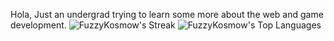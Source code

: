 Hola,
Just an undergrad trying to learn some more about the web and game development.
![FuzzyKosmow's Streak](https://github-readme-streak-stats.herokuapp.com/?user=FuzzyKosmow&theme=vue-dark&hide_border=true)
![FuzzyKosmow's Top Languages](https://github-readme-stats.vercel.app/api/top-langs/?username=FuzzyKosmow&theme=vue-dark&show_icons=true&hide_border=true&layout=compact)

